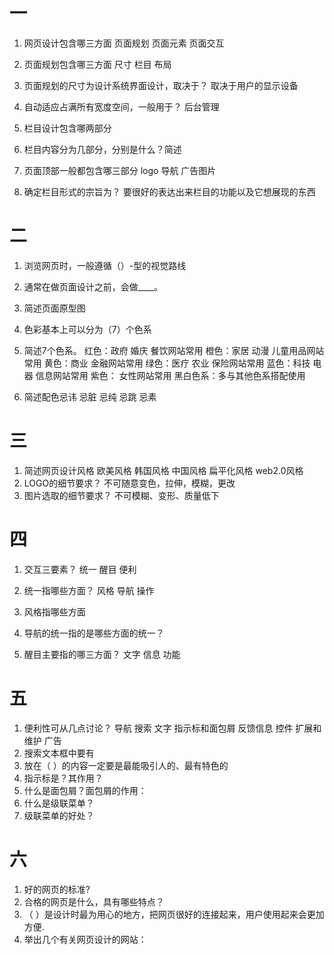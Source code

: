 # 一

1. 网页设计包含哪三方面
页面规划 页面元素 页面交互
2. 页面规划包含哪三方面
尺寸 栏目 布局
3. 页面规划的尺寸为设计系统界面设计，取决于？
取决于用户的显示设备
4. 自动适应占满所有宽度空间，一般用于？
后台管理
5. 栏目设计包含哪两部分

6. 栏目内容分为几部分，分别是什么？简述

7. 页面顶部一般都包含哪三部分
logo 导航 广告图片

8. 确定栏目形式的宗旨为？
要很好的表达出来栏目的功能以及它想展现的东西
# 二
1. 浏览网页时，一般遵循（）-型的视觉路线
2. 通常在做页面设计之前，会做____。
3. 简述页面原型图

4. 色彩基本上可以分为（7）个色系
5. 简述7个色系。
红色：政府 婚庆 餐饮网站常用 
橙色：家居 动漫 儿童用品网站常用
黄色：商业 金融网站常用
绿色：医疗 农业 保险网站常用
蓝色：科技 电器 信息网站常用
紫色： 女性网站常用
黑白色系：多与其他色系搭配使用
6. 简述配色忌讳
忌脏 忌纯 忌跳 忌素
# 三

1. 简述网页设计风格
欧美风格 韩国风格 中国风格 扁平化风格 web2.0风格
2. LOGO的细节要求？
不可随意变色，拉伸，模糊，更改
3. 图片选取的细节要求？
不可模糊、变形、质量低下
# 四

1. 交互三要素？
统一 醒目 便利
2. 统一指哪些方面？
风格 导航 操作
3. 风格指哪些方面

4. 导航的统一指的是哪些方面的统一？

5. 醒目主要指的哪三方面？
文字 信息 功能
# 五
1. 便利性可从几点讨论？
导航 搜索 文字 指示标和面包屑 反馈信息 控件 扩展和维护 广告
2. 搜索文本框中要有
3. 放在（ ）的内容一定要是最能吸引人的、最有特色的
4. 指示标是？其作用？
5. 什么是面包屑？面包屑的作用：
6. 什么是级联菜单？
7. 级联菜单的好处？
# 六

1. 好的网页的标准?
2. 合格的网页是什么，具有哪些特点？
3. （ ）是设计时最为用心的地方，把网页很好的连接起来，用户使用起来会更加方便.
4. 举出几个有关网页设计的网站：
